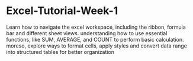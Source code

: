 # Excel-Tutorial-Week-1
Learn how to navigate the excel workspace, including the ribbon, formula bar and different sheet views. understanding how to use essential functions, like SUM, AVERAGE, and COUNT to perform basic calculation. moreso, explore ways to format cells, apply styles and convert data range into structured tables for better organization
